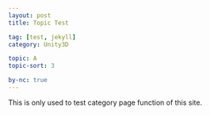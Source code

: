 ```yaml
---
layout: post
title: Topic Test

tag: [test, jekyll]
category: Unity3D

topic: A
topic-sort: 3

by-nc: true
---
```


This is only used to test category page function of this site.